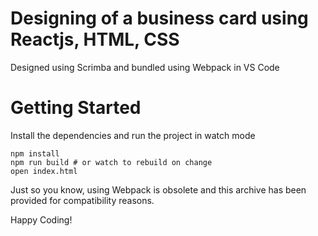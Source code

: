 # Designing of a business card using Reactjs, HTML, CSS
Designed using Scrimba and bundled using Webpack in VS Code

# Getting Started
Install the dependencies and run the project in watch mode
```
npm install
npm run build # or watch to rebuild on change
open index.html
```
Just so you know, using Webpack is obsolete and this archive has been provided
for compatibility reasons. 

Happy Coding!
